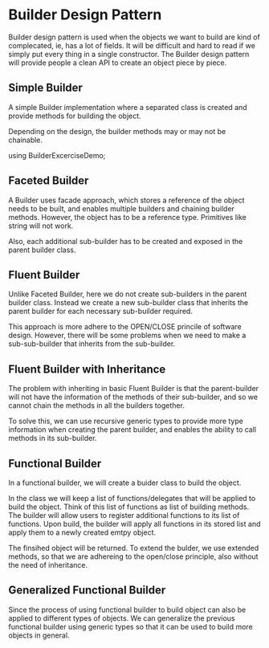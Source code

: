 # Builder Design Pattern

Builder design pattern is used when the objects we want to build are kind of complecated, ie, has a lot of fields. It will be difficult and hard to read if we simply put every thing in a single constructor. The Builder design pattern will provide people a clean API to create an object piece by piece.

## Simple Builder

A simple Builder implementation where a separated class is created and provide methods for building the object.

Depending on the design, the builder methods may or may not be chainable.

using BuilderExcerciseDemo;
## Faceted Builder

A Builder uses facade approach, which stores a reference of the object needs to be built, and enables multiple builders and chaining builder methods. However, the object has to be a reference type. Primitives like string will not work.

Also, each additional sub-builder has to be created and exposed in the parent builder class.

## Fluent Builder

Unlike Faceted Builder, here we do not create sub-builders in the parent builder class. Instead we create a new sub-builder class that inherits the parent builder for each necessary sub-builder required.

This approach is more adhere to the OPEN/CLOSE princile of software design. However, there will be some problems when we need to make a sub-sub-builder that inherits from the sub-builder.

## Fluent Builder with Inheritance

The problem with inheriting in basic Fluent Builder is that the parent-builder will not have the information of the methods of their sub-builder, and so we cannot chain the methods in all the builders together.

To solve this, we can use recursive generic types to provide more type information when creating the parent builder, and enables the ability to call methods in its sub-builder.

## Functional Builder

In a functional builder, we will create a buider class to build the object.

In the class we will keep a list of functions/delegates that will be applied to build the object. Think of this list of functions as list of building methods.
The builder will allow users to register additional functions to its list of functions.
Upon build, the builder will apply all functions in its stored list and apply them to a newly created emtpy object.

The finsihed object will be returned.
To extend the bulder, we use extended methods, so that we are adhereing to the open/close principle, also without the need of inheritance.

## Generalized Functional Builder

Since the process of using functional builder to build object can also be applied to different types of objects. We can generalize the previous functional builder using generic types so that it can be used to build more objects in general.
